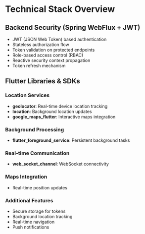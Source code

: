 # Technical Stack Overview

## Backend Security (Spring WebFlux + JWT)

- JWT (JSON Web Token) based authentication
- Stateless authorization flow
- Token validation on protected endpoints
- Role-based access control (RBAC)
- Reactive security context propagation
- Token refresh mechanism

## Flutter Libraries & SDKs

### Location Services
- **geolocator**: Real-time device location tracking
- **location**: Background location updates
- **google_maps_flutter**: Interactive maps integration

### Background Processing
- **flutter_foreground_service**: Persistent background tasks


### Real-time Communication
- **web_socket_channel**: WebSocket connectivity

### Maps Integration
- Real-time position updates

### Additional Features
- Secure storage for tokens
- Background location tracking
- Real-time navigation
- Push notifications
```

